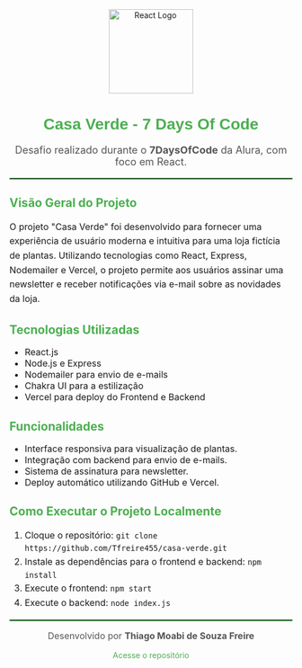 <div style="text-align: center;">
  <img src="https://upload.wikimedia.org/wikipedia/commons/a/a7/React-icon.svg" alt="React Logo" width="150">
  <h1 style="font-family: Arial, sans-serif; color: #4CAF50;">Casa Verde - 7 Days Of Code</h1>
  <p style="font-size: 18px; color: #555;">Desafio realizado durante o <strong>7DaysOfCode</strong> da Alura, com foco em React.</p>
</div>

<hr style="border: 1px solid #4CAF50;">

<h2 style="color: #4CAF50;">Visão Geral do Projeto</h2>
<p style="line-height: 1.6; font-size: 16px;">
  O projeto "Casa Verde" foi desenvolvido para fornecer uma experiência de usuário moderna e intuitiva para uma loja fictícia de plantas. 
  Utilizando tecnologias como React, Express, Nodemailer e Vercel, o projeto permite aos usuários assinar uma newsletter 
  e receber notificações via e-mail sobre as novidades da loja.
</p>

<h2 style="color: #4CAF50;">Tecnologias Utilizadas</h2>
<ul style="font-size: 16px;">
  <li>React.js</li>
  <li>Node.js e Express</li>
  <li>Nodemailer para envio de e-mails</li>
  <li>Chakra UI para a estilização</li>
  <li>Vercel para deploy do Frontend e Backend</li>
</ul>

<h2 style="color: #4CAF50;">Funcionalidades</h2>
<ul style="font-size: 16px;">
  <li>Interface responsiva para visualização de plantas.</li>
  <li>Integração com backend para envio de e-mails.</li>
  <li>Sistema de assinatura para newsletter.</li>
  <li>Deploy automático utilizando GitHub e Vercel.</li>
</ul>

<h2 style="color: #4CAF50;">Como Executar o Projeto Localmente</h2>
<ol style="font-size: 16px; line-height: 1.6;">
  <li>Cloque o repositório: <code>git clone https://github.com/Tfreire455/casa-verde.git</code></li>
  <li>Instale as dependências para o frontend e backend: <code>npm install</code></li>
  <li>Execute o frontend: <code>npm start</code></li>
  <li>Execute o backend: <code>node index.js</code></li>
</ol>

<hr style="border: 1px solid #4CAF50;">

<div style="text-align: center;">
  <p style="font-size: 16px; color: #555;">Desenvolvido por <strong>Thiago Moabi de Souza Freire</strong></p>
  <a href="https://github.com/Tfreire455/casa-verde" style="color: #4CAF50; text-decoration: none;">Acesse o repositório</a>
</div>
